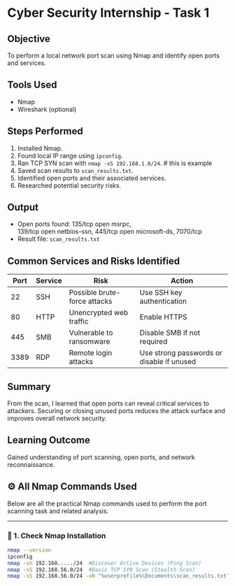 
# Cyber Security Internship - Task 1

## Objective
To perform a local network port scan using Nmap and identify open ports and services.

## Tools Used
- Nmap
- Wireshark (optional)

## Steps Performed
1. Installed Nmap.
2. Found local IP range using `ipconfig`.
3. Ran TCP SYN scan with `nmap -sS 192.168.1.0/24`. # this is example
4. Saved scan results to `scan_results.txt`.
5. Identified open ports and their associated services.
6. Researched potential security risks.

## Output
- Open ports found: 135/tcp  open  msrpc,  
                    139/tcp  open  netbios-ssn, 
                    445/tcp  open  microsoft-ds, 
                    7070/tcp
- Result file: `scan_results.txt`

## Common Services and Risks Identified 

| Port | Service | Risk | Action |
|------|----------|------|--------|
| 22 | SSH | Possible brute-force attacks | Use SSH key authentication |
| 80 | HTTP | Unencrypted web traffic | Enable HTTPS |
| 445 | SMB | Vulnerable to ransomware | Disable SMB if not required |
| 3389 | RDP | Remote login attacks | Use strong passwords or disable if unused |


## Summary
From the scan, I learned that open ports can reveal critical services to attackers. 
Securing or closing unused ports reduces the attack surface and improves overall network security.

## Learning Outcome
Gained understanding of port scanning, open ports, and network reconnaissance.

## ⚙️ All Nmap Commands Used

Below are all the practical Nmap commands used to perform the port scanning task and related analysis.

---

### 🔹 1. Check Nmap Installation
```bash
nmap --version
ipconfig
nmap -sn 192.168...../24  #Discover Active Devices (Ping Scan)
nmap -sS 192.168.56.0/24  #Basic TCP SYN Scan (Stealth Scan)
nmap -sS 192.168.56.0/24 -oN "%userprofile%\Documents\scan_results.txt"  #Save Scan Output to a File




